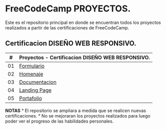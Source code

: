 # FreeCodeCamp PROYECTOS.

Este es el repositorio principal en donde se encuentran todos los proyectos realizados a partir de las certificaciones de FreeCodeCamp.

## Certificacion DISEÑO WEB RESPONSIVO.

|  #  | Proyectos - Certificacion DISEÑO WEB RESPONSIVO.                                                 |
| :-: | ------------------------------------------------------------------------------------------------ |
| 01  | [Formulario](https://github.com/YasserMercado/FreeCodeCamp/tree/main/Formulario)                 |
| 02  | [Homenaje](https://github.com/YasserMercado/FreeCodeCamp/tree/main/Homenaje)                     |
| 03  | [Documentacion](https://github.com/YasserMercado/FreeCodeCamp/tree/master/Documentacion)         |
| 04  | [Landing Page](https://github.com/YasserMercado/FreeCodeCamp/tree/main/LandingPage)              |
| 05  | [Portafolio](https://github.com/YasserMercado/FreeCodeCamp/tree/main/Portafolio)                 |

**NOTAS** 
° El repositorio se ampliara a medida que se realicen nuevas certificaciones.
° No se mejoraran los proyectos realizados para luego poder ver el progreso de las habilidades personales.